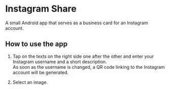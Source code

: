 # Instagram Share
A small Android app that serves as a business card for an Instagram account.

## How to use the app

1. Tap on the texts on the right side one after the other and enter your Instagram username and a short description.<br>
As soon as the username is changed, a QR code linking to the Instagram account will be generated.

2. Select an image.